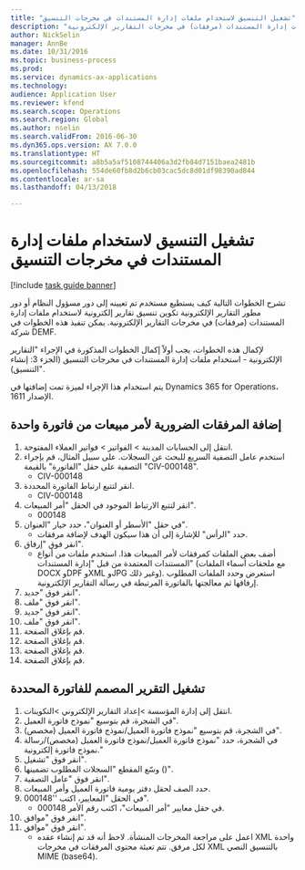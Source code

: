 ```yaml
--- 
title: "تشغيل التنسيق لاستخدام ملفات إدارة المستندات في مخرجات التنسيق‬"
description: "تشرح الخطوات التالية كيف يستطيع مستخدم تم تعيينه إلى دور مسؤول النظام أو دور مطور التقارير الإلكترونية تكوين تنسيق تقارير إلكترونية لاستخدام ملفات إدارة المستندات (مرفقات) في مخرجات التقارير الإلكترونية."
author: NickSelin
manager: AnnBe
ms.date: 10/31/2016
ms.topic: business-process
ms.prod: 
ms.service: dynamics-ax-applications
ms.technology: 
audience: Application User
ms.reviewer: kfend
ms.search.scope: Operations
ms.search.region: Global
ms.author: nselin
ms.search.validFrom: 2016-06-30
ms.dyn365.ops.version: AX 7.0.0
ms.translationtype: HT
ms.sourcegitcommit: a8b5a5af5108744406a3d2fb84d7151baea2481b
ms.openlocfilehash: 554de60fb8d2b6cb03cac5dc8d01df98390ad844
ms.contentlocale: ar-sa
ms.lasthandoff: 04/13/2018

---
```

# <a name="run-format-to-use-document-management-files-in-format-outputs"></a>تشغيل التنسيق لاستخدام ملفات إدارة المستندات في مخرجات التنسيق‬ 

[!include [task guide banner](../../includes/task-guide-banner.md)]

تشرح الخطوات التالية كيف يستطيع مستخدم تم تعيينه إلى دور مسؤول النظام أو دور مطور التقارير الإلكترونية تكوين تنسيق تقارير إلكترونية لاستخدام ملفات إدارة المستندات (مرفقات) في مخرجات التقارير الإلكترونية. يمكن تنفيذ هذه الخطوات في شركة DEMF.

لإكمال هذه الخطوات، يجب أولاً إكمال الخطوات المذكورة في الإجراء "التقارير الإلكترونية - استخدام ملفات إدارة المستندات في مخرجات التنسيق (الجزء 3: إنشاء التنسيق)".

يتم استخدام هذا الإجراء لميزة تمت إضافتها في Dynamics 365 for Operations، الإصدار 1611.


## <a name="add-necessary-attachments-for-sales-order-of-a-single-invoice"></a>إضافة المرفقات الضرورية لأمر مبيعات من فاتورة واحدة
1. انتقل إلى الحسابات المدينة > الفواتير > فواتير العملاء المفتوحة.
2. استخدم عامل التصفية السريع للبحث عن السجلات. على سبيل المثال، قم بإجراء التصفية على حقل "الفاتورة" بالقيمة "CIV-000148".
    * CIV-000148  
3. انقر لتتبع ارتباط الفاتورة المحددة.
    * CIV-000148  
4. انقر لتتبع الارتباط الموجود في الحقل "أمر المبيعات".
    * 000148  
5. في حقل "الأسطر أو العنوان‬"، حدد خيار "العنوان".
    * حدد "الرأس" للإشارة إلى أن هذا سيكون الهدف لإضافة مرفقات.  
6. انقر فوق "إرفاق".
    * أضف بعض الملفات كمرفقات لأمر المبيعات هذا. استخدم ملفات من أنواع المستندات المعتمدة من قبل "إدارة المستندات" (مع ملحقات أسماء الملفات DOCX وDPF وXML وJPG وغير ذلك). استعرض وحدد الملفات المطلوب إرفاقها ثم معالجتها بالفاتورة المرتبطة في رسالة التقارير الإلكترونية.  
7. انقر فوق "جديد".
8. انقر فوق "ملف".
9. انقر فوق "جديد".
10. انقر فوق "ملف".
11. قم بإغلاق الصفحة.
12. قم بإغلاق الصفحة.
13. قم بإغلاق الصفحة.
14. قم بإغلاق الصفحة.

## <a name="run-the-designed-report-for-the-selected-invoice"></a>تشغيل التقرير المصمم للفاتورة المحددة
1. انتقل إلى إدارة المؤسسة >إعداد التقارير الإلكتروني >التكوينات.
2. في الشجرة، قم بتوسيع "نموذج فاتورة العميل".
3. في الشجرة، قم بتوسيع "نموذج فاتورة العميل‬/نموذج فاتورة العميل‬ (مخصص)".
4. في الشجرة، حدد "نموذج فاتورة العميل‬/نموذج فاتورة العميل‬ (مخصص)/رسالة نموذج فاتورة إلكترونية."
5. انقر فوق "تشغيل".
6. وسّع المقطع "السجلات المطلوب تضمينها‬ ()".
7. انقر فوق "عامل التصفية".
8. حدد الصف لحقل دفتر يومية فاتورة العميل وأمر المبيعات.
9. في الحقل "المعايير، اكتب ''000148".
    * في حقل معايير "أمر المبيعات"، اكتب رقم الأمر 000148.  
10. انقر فوق "موافق".
11. انقر فوق "موافق".
    * اعمل على مراجعة المخرجات المنشأة. لاحظ أنه قد تم إنشاء عقده XML واحدة لكل مرفق. تتم تعبئة محتوى المرفقات في مخرجات XML بالتنسيق النصي MIME (base64).  


